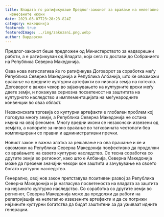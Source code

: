```yaml
---
title: Владата го ратификуваше Предлог-законот за враќање на нелегално
  изнесените икони
date: 2023-03-07T23:28:23.824Z
category: македонија
featured: true
featuredImage: ../img/zakozani.png.webp
author: Вардарски
---
```


Предлог-законот беше предложен од Министерството за надворешни работи, а е ратификуван од Владата, која сега го достави до Собранието на Република Северна Македонија.

Оваа нова легислатива ќе го ратификува Договорот за соработка меѓу Република Северна Македонија и Република Албанија, што ќе овозможи враќање на вредните културни артефакти во нивната земја на потекло. Договорот е важен чекор во зајакнувањето на културните врски меѓу двете земји, и покажува сериозна посветеност на заштитата на културното наследство и имплементацијата на меѓународните конвенции во оваа област.

Незаконската трговија со културни артефакти е глобален проблем кој погодува многу земји, а Република Северна Македонија не остана имуна на овој феномен. Многу вредни икони се незаконски извезени од земјата, а напорите за нивно враќање во татковината честопати беа комплицирани со правни и административни пречки.

Новиот закон е важна алатка за решавање на ова прашање и ќе и овозможи на Република Северна Македонија поефективно да продолжи со враќањето на своето културно наследство. Со тесна соработка со другите земји во регионот, како што е Албанија, Северна Македонија може да преземе значајни чекори кон заштита и зачувување на своето богато културно наследство.

Генерално, овој нов закон претставува позитивен развој за Република Северна Македонија и ја нагласува посветеноста на владата за заштита на нејзиното културно наследство. Со соработка со другите земји во регионот, Северна Македонија може да продолжи да работи на репатријација на нелегално извезените артефакти и да се погрижи нејзините културни богатства да бидат заштитени за да уживаат идните генерации.
